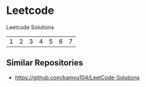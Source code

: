 # Leetcode

Leetcode Solutions

<table>
<tr>
<td>1</td>
<td>2</td>
<td>3</td>
<td>4</td>
<td>5</td>
<td>6</td>
<td>7</td>
</tr>
</table>

## Similar Repositories

* https://github.com/kamyu104/LeetCode-Solutions